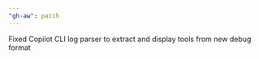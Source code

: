 ```yaml
---
"gh-aw": patch
---
```


Fixed Copilot CLI log parser to extract and display tools from new debug format
